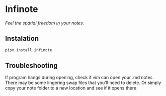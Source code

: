 # Infinote

*Feel the spatial freedom in your notes.*

## Instalation

```bash
pipx install infinote
```

## Troubleshooting

If program hangs during opening, check if vim can open your .md notes. There may be some lingering swap files that you'll need to delete. Or simply copy your note folder to a new location and see if it opens there.
